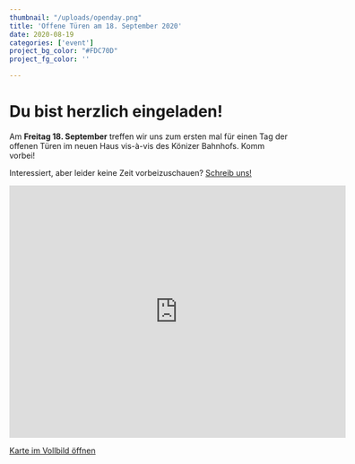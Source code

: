 ```yaml
---
thumbnail: "/uploads/openday.png"
title: 'Offene Türen am 18. September 2020'
date: 2020-08-19
categories: ['event']
project_bg_color: "#FDC70D"
project_fg_color: ''

---
```

# Du bist herzlich eingeladen!

Am **Freitag 18. September** treffen wir uns zum ersten mal für einen Tag der offenen Türen im neuen Haus vis-à-vis des Könizer Bahnhofs. Komm vorbei!

Interessiert, aber leider keine Zeit vorbeizuschauen? [Schreib uns!](/contact)

<iframe src='https://map.geo.admin.ch/embed.html?lang=en&topic=ech&bgLayer=ch.swisstopo.pixelkarte-farbe&layers=ch.swisstopo.zeitreihen,ch.bfs.gebaeude_wohnungs_register,ch.bav.haltestellen-oev,ch.swisstopo.swisstlm3d-wanderwege,KML%7C%7Chttps:%2F%2Fpublic.geo.admin.ch%2FJUCmW0KwSWOZD8Ou0hl_yw&layers_opacity=1,1,1,0.8,1&layers_visibility=false,false,false,false,true&layers_timestamp=18641231,,,,&E=2598292&N=1197183&zoom=11&crosshair=marker' width='600' height='450' frameborder='0' style='border:0'></iframe>

[Karte im Vollbild öffnen](https://map.geo.admin.ch/?lang=en&topic=ech&bgLayer=ch.swisstopo.pixelkarte-farbe&layers=ch.swisstopo.zeitreihen,ch.bfs.gebaeude_wohnungs_register,ch.bav.haltestellen-oev,ch.swisstopo.swisstlm3d-wanderwege,KML%7C%7Chttps:%2F%2Fpublic.geo.admin.ch%2FCnUd3cKuTDOeYhG57hSPeg&layers_opacity=1,1,1,0.8,1&layers_visibility=false,false,false,false,true&layers_timestamp=18641231,,,,&E=2598292&N=1197183&zoom=11&crosshair=marker)
